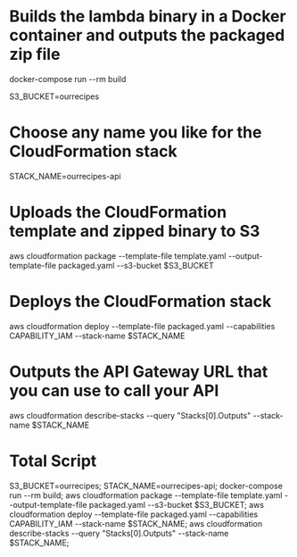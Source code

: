 # Builds the lambda binary in a Docker container and outputs the packaged zip file
docker-compose run --rm build

S3_BUCKET=ourrecipes
# Choose any name you like for the CloudFormation stack
STACK_NAME=ourrecipes-api

# Uploads the CloudFormation template and zipped binary to S3
aws cloudformation package --template-file template.yaml --output-template-file packaged.yaml --s3-bucket $S3_BUCKET

# Deploys the CloudFormation stack
aws cloudformation deploy --template-file packaged.yaml --capabilities CAPABILITY_IAM --stack-name $STACK_NAME

# Outputs the API Gateway URL that you can use to call your API
aws cloudformation describe-stacks --query "Stacks[0].Outputs" --stack-name $STACK_NAME


# Total Script
S3_BUCKET=ourrecipes; STACK_NAME=ourrecipes-api; docker-compose run --rm build; aws cloudformation package --template-file template.yaml --output-template-file packaged.yaml --s3-bucket $S3_BUCKET; aws cloudformation deploy --template-file packaged.yaml --capabilities CAPABILITY_IAM --stack-name $STACK_NAME; aws cloudformation describe-stacks --query "Stacks[0].Outputs" --stack-name $STACK_NAME;